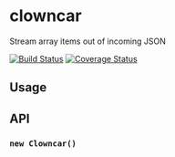 # clowncar

Stream array items out of incoming JSON

[![Build Status](https://travis-ci.org/devinivy/clowncar.svg?branch=master)](https://travis-ci.org/devinivy/clowncar) [![Coverage Status](https://coveralls.io/repos/devinivy/clowncar/badge.svg?branch=master&service=github)](https://coveralls.io/github/devinivy/clowncar?branch=master)

## Usage

## API
### `new Clowncar()`
